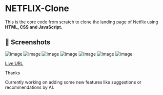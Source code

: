 # NETFLIX-Clone
This is the core code from scratch to clone the landing page of Netflix using **HTML, CSS and JavaScript.**

## 📸 Screenshots
![image](https://github.com/user-attachments/assets/064d5afe-89b5-4eb4-b88c-bcd07602bb67)
![image](https://github.com/user-attachments/assets/ac3ca54f-1d06-4040-8e98-bc016030d310)
![image](https://github.com/user-attachments/assets/9c0251ef-e5e0-4c32-949a-90fcbfb3a4cb)
![image](https://github.com/user-attachments/assets/c3be4379-e9d6-4ec8-a774-e6cc87013a31)
![image](https://github.com/user-attachments/assets/45ca6439-37bb-401b-82db-1515d3ba0af0)
![image](https://github.com/user-attachments/assets/46a2b07b-5be1-48d8-b982-0739d930d6f5)
![image](https://github.com/user-attachments/assets/49de0770-b8ab-4b2a-b7aa-87493c72e816)

[Live URL](https://netflix-clone-git-main-anurag-bavejas-projects.vercel.app)

Thanks

Currently working on adding some new features like suggestions or recommendations by AI.



